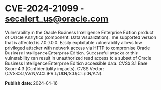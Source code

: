 # CVE-2024-21099 - secalert_us@oracle.com

Vulnerability in the Oracle Business Intelligence Enterprise Edition product of Oracle Analytics (component: Data Visualization).   The supported version that is affected is 7.0.0.0.0. Easily exploitable vulnerability allows low privileged attacker with network access via HTTP to compromise Oracle Business Intelligence Enterprise Edition.  Successful attacks of this vulnerability can result in  unauthorized read access to a subset of Oracle Business Intelligence Enterprise Edition accessible data. CVSS 3.1 Base Score 4.3 (Confidentiality impacts).  CVSS Vector: (CVSS:3.1/AV:N/AC:L/PR:L/UI:N/S:U/C:L/I:N/A:N).

**Publish date:** 2024-04-16
